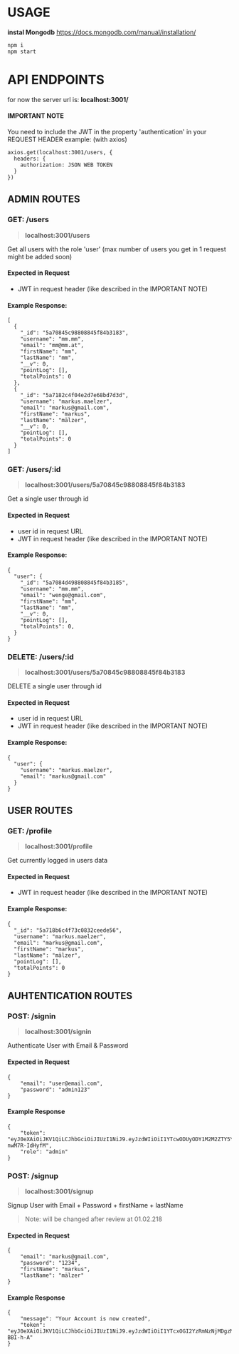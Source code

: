 # USAGE
__instal Mongodb__
https://docs.mongodb.com/manual/installation/
```
npm i
npm start
```

# API ENDPOINTS
for now the server url is: __localhost:3001/__

#### IMPORTANT NOTE
You need to include the JWT in the property 'authentication' in your REQUEST HEADER
example: (with axios)
```
axios.get(localhost:3001/users, {
  headers: {
    authorization: JSON WEB TOKEN
  }
})
```

## ADMIN ROUTES
### GET: /users
> __localhost:3001/users__

Get all users with the role 'user' (max number of users you get in 1 request might be added soon)
#### Expected in Request
* JWT in request header (like described in the IMPORTANT NOTE)
#### Example Response:
```
[
  {
    "_id": "5a70845c98808845f84b3183",
    "username": "mm.mm",
    "email": "mm@mm.at",
    "firstName": "mm",
    "lastName": "mm",
    "__v": 0,
    "pointLog": [],
    "totalPoints": 0
  },
  {
    "_id": "5a7182c4f04e2d7e68bd7d3d",
    "username": "markus.maelzer",
    "email": "markus@gmail.com",
    "firstName": "markus",
    "lastName": "mälzer",
    "__v": 0,
    "pointLog": [],
    "totalPoints": 0
  }
]
```

### GET: /users/:id
>__localhost:3001/users/5a70845c98808845f84b3183__

Get a single user through id
#### Expected in Request
* user id in request URL
* JWT in request header (like described in the IMPORTANT NOTE)
#### Example Response:
```
{
  "user": {
    "_id": "5a7084d498808845f84b3185",
    "username": "mm.mm",
    "email": "wenge@gmail.com",
    "firstName": "mm",
    "lastName": "mm",
    "__v": 0,
    "pointLog": [],
    "totalPoints": 0,
  }
}
```

### DELETE: /users/:id
>__localhost:3001/users/5a70845c98808845f84b3183__

DELETE a single user through id
#### Expected in Request
* user id in request URL
* JWT in request header (like described in the IMPORTANT NOTE)
#### Example Response:
```
{
  "user": {
    "username": "markus.maelzer",
    "email": "markus@gmail.com"
  }
}
```

## USER ROUTES
### GET: /profile
>__localhost:3001/profile__

Get currently logged in users data
#### Expected in Request
* JWT in request header (like described in the IMPORTANT NOTE)
#### Example Response:
```
{
  "_id": "5a718b6c4f73c0832ceede56",
  "username": "markus.maelzer",
  "email": "markus@gmail.com",
  "firstName": "markus",
  "lastName": "mälzer",
  "pointLog": [],
  "totalPoints": 0
}
```

## AUHTENTICATION ROUTES

### POST: /signin
> __localhost:3001/signin__

Authenticate User with Email & Password
#### Expected in Request
```
{
	"email": "user@email.com",
	"password": "admin123"
}
```
#### Example Response
```
{
    "token": "eyJ0eXAiOiJKV1QiLCJhbGciOiJIUzI1NiJ9.eyJzdWIiOiI1YTcwODUyODY1M2M2ZTY5YWM2ZWZjZWMiLCJpYXQiOjE1MTczMjY4OTU1MTV9.HtM4QczWj0mmVIqf5qyA8XmEk2sui3-nwM7R-IdHyfM",
    "role": "admin"
}
```

### POST: /signup
> __localhost:3001/signup__

Signup User with Email + Password + firstName + lastName
> Note: will be changed after review at 01.02.218

#### Expected in Request
```
{
	"email": "markus@gmail.com",
	"password": "1234",
	"firstName": "markus",
	"lastName": "mälzer"
}
```
#### Example Response
```
{
    "message": "Your Account is now created",
    "token": "eyJ0eXAiOiJKV1QiLCJhbGciOiJIUzI1NiJ9.eyJzdWIiOiI1YTcxOGI2YzRmNzNjMDgzMmNlZWRlNTYiLCJpYXQiOjE1MTczOTA3MDA3NzB9.-4pify7MYSZ0NKVIPvz0BOtVemwW0E8ZZvP-BBI-h-A"
}
```
